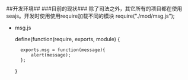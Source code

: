 ##开发环境##
###目前的现状###
除了司法之外，其它所有的项目都在使用seajs。开发时使用使用require加载不同的模块
	require("./mod/msg.js");
+ msg.js
	>
	define(function(require, exports, module) {
		
		exports.msg = function(message){
			alert(message);
		};
	}


